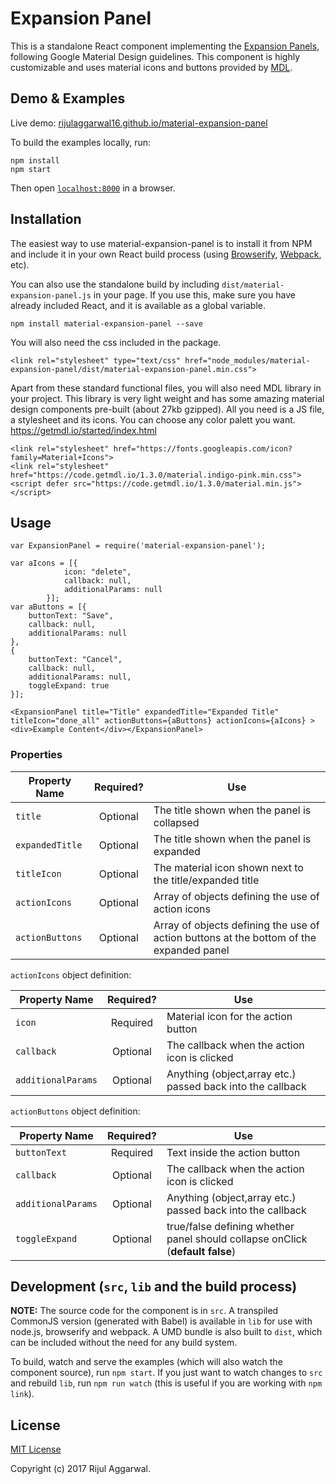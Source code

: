 # Expansion Panel

This is a standalone React component implementing the [Expansion Panels](https://material.io/guidelines/components/expansion-panels.html), following Google Material Design guidelines. This component is highly customizable and uses material icons and buttons provided by [MDL](https://getmdl.io/).


## Demo & Examples

Live demo: [rijulaggarwal16.github.io/material-expansion-panel](http://rijulaggarwal16.github.io/material-expansion-panel/)

To build the examples locally, run:

```
npm install
npm start
```

Then open [`localhost:8000`](http://localhost:8000) in a browser.


## Installation

The easiest way to use material-expansion-panel is to install it from NPM and include it in your own React build process (using [Browserify](http://browserify.org), [Webpack](http://webpack.github.io/), etc).

You can also use the standalone build by including `dist/material-expansion-panel.js` in your page. If you use this, make sure you have already included React, and it is available as a global variable.

```
npm install material-expansion-panel --save
```
You will also need the css included in the package.
```
<link rel="stylesheet" type="text/css" href="node_modules/material-expansion-panel/dist/material-expansion-panel.min.css">
```
Apart from these standard functional files, you will also need MDL library in your project. This library is very light weight and has some amazing material design components pre-built (about 27kb gzipped). All you need is a JS file, a stylesheet and its icons. You can choose any color palett you want. https://getmdl.io/started/index.html
```
<link rel="stylesheet" href="https://fonts.googleapis.com/icon?family=Material+Icons">
<link rel="stylesheet" href="https://code.getmdl.io/1.3.0/material.indigo-pink.min.css">
<script defer src="https://code.getmdl.io/1.3.0/material.min.js"></script>
```


## Usage

```
var ExpansionPanel = require('material-expansion-panel');

var aIcons = [{
			icon: "delete",
			callback: null,
			additionalParams: null
		}];
var aButtons = [{
	buttonText: "Save",
	callback: null,
	additionalParams: null
},
{
	buttonText: "Cancel",
	callback: null,
	additionalParams: null,
	toggleExpand: true
}];

<ExpansionPanel title="Title" expandedTitle="Expanded Title" titleIcon="done_all" actionButtons={aButtons} actionIcons={aIcons} ><div>Example Content</div></ExpansionPanel>
```

### Properties

|Property Name|Required?|Use|
|---|:---:|---|
|`title`|Optional|The title shown when the panel is collapsed |
|`expandedTitle`|Optional|The title shown when the panel is expanded|
|`titleIcon`|Optional|The material icon shown next to the title/expanded title|
|`actionIcons`|Optional|Array of objects defining the use of action icons|
|`actionButtons`|Optional|Array of objects defining the use of action buttons at the bottom of the expanded panel|

`actionIcons` object definition:

|Property Name|Required?|Use|
|---|:---:|---|
|`icon`|Required|Material icon for the action button|
|`callback`|Optional|The callback when the action icon is clicked|
|`additionalParams`|Optional|Anything (object,array etc.) passed back into the callback|

`actionButtons` object definition:

|Property Name|Required?|Use|
|---|:---:|---|
|`buttonText`|Required|Text inside the action button|
|`callback`|Optional|The callback when the action icon is clicked|
|`additionalParams`|Optional|Anything (object,array etc.) passed back into the callback|
|`toggleExpand`|Optional|true/false defining whether panel should collapse onClick (**default false**)|

## Development (`src`, `lib` and the build process)

**NOTE:** The source code for the component is in `src`. A transpiled CommonJS version (generated with Babel) is available in `lib` for use with node.js, browserify and webpack. A UMD bundle is also built to `dist`, which can be included without the need for any build system.

To build, watch and serve the examples (which will also watch the component source), run `npm start`. If you just want to watch changes to `src` and rebuild `lib`, run `npm run watch` (this is useful if you are working with `npm link`).

## License

[MIT License](https://en.wikipedia.org/wiki/MIT_License)

Copyright (c) 2017 Rijul Aggarwal.

